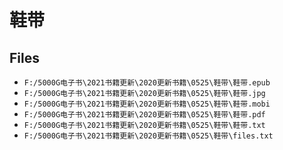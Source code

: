 # 鞋带

## Files

- `F:/5000G电子书\2021书籍更新\2020更新书籍\0525\鞋带\鞋带.epub`
- `F:/5000G电子书\2021书籍更新\2020更新书籍\0525\鞋带\鞋带.jpg`
- `F:/5000G电子书\2021书籍更新\2020更新书籍\0525\鞋带\鞋带.mobi`
- `F:/5000G电子书\2021书籍更新\2020更新书籍\0525\鞋带\鞋带.pdf`
- `F:/5000G电子书\2021书籍更新\2020更新书籍\0525\鞋带\鞋带.txt`
- `F:/5000G电子书\2021书籍更新\2020更新书籍\0525\鞋带\files.txt`
